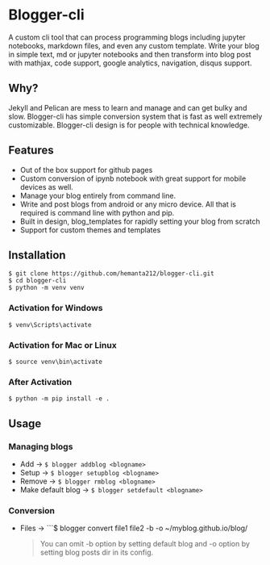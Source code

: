 # Blogger-cli 
A custom cli tool that can process programming blogs including jupyter notebooks, markdown files, and even any custom template. Write your blog in simple text, md or jupyter notebooks and then transform into blog post with mathjax, code support, google analytics, navigation, disqus support.

## Why?
Jekyll and Pelican are mess to learn and manage and can get bulky and slow.
Blogger-cli has simple conversion system that is fast as well extremely customizable.
Blogger-cli design is for people with technical knowledge. 

## Features
* Out of the box support for github pages 
* Custom conversion of ipynb notebook with great support for mobile devices as well.
* Manage your blog entirely from command line. 
* Write and post blogs from android or any micro device. All that is required is command line with python and pip.
* Built in design, blog_templates for rapidly setting your blog from scratch
* Support for custom themes and templates

## Installation
```
$ git clone https://github.com/hemanta212/blogger-cli.git
$ cd blogger-cli
$ python -m venv venv 
```
### Activation for Windows
```
$ venv\Scripts\activate
```
### Activation for Mac or Linux
```
$ source venv\bin\activate
```
### After Activation
```
$ python -m pip install -e .
```

## Usage 
### Managing blogs
* Add -> ```$ blogger addblog <blogname>```
* Setup -> ```$ blogger setupblog <blogname>```
* Remove -> ```$ blogger rmblog <blogname>```
* Make default blog -> ```$ blogger setdefault <blogname>```

### Conversion
* Files -> ```$ blogger convert file1 file2 -b <blogname> -o ~/myblog.github.io/blog/
  > You can omit -b option by setting default blog and -o option by setting blog posts dir in its config.

